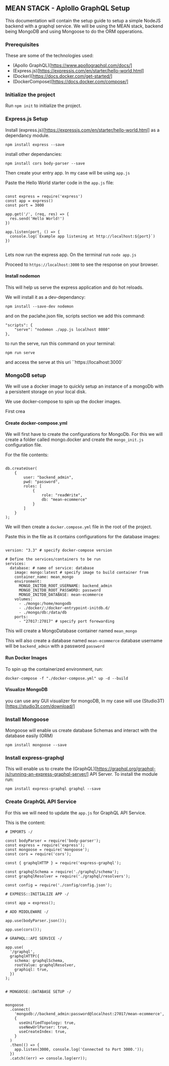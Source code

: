 ## MEAN STACK - Aplollo GraphQL Setup

This documentation will contain the setup guide to setup a simple NodeJS backend with a graphql service.
We will be using the MEAN stack, backend being MongoDB and using Mongoose to do the ORM opperations.


### Prerequisites

These are some of the technologies used:

 - (Apollo GraphQL)[https://www.apollographql.com/docs/]
 - (Express.js)[https://expressjs.com/en/starter/hello-world.html]
 - (Docker)[https://docs.docker.com/get-started/]
 - (DockerCompose)[https://docs.docker.com/compose/]


### Initialize the project

Run ``npm init`` to initialize the project.

### Express.js Setup 

Install (express.js)[https://expressjs.com/en/starter/hello-world.html] as a dependancy module.

``npm install express --save``

install other dependancies:

``npm install cors body-parser --save``

Then create your entry app. In my case will be using ``app.js``

Paste the Hello World starter code in the ``app.js`` file:

```

const express = require('express')
const app = express()
const port = 3000

app.get('/', (req, res) => {
  res.send('Hello World!')
})

app.listen(port, () => {
  console.log(`Example app listening at http://localhost:${port}`)
})


```

Lets now run the express app. On the terminal run ``node app.js``

Proceed to ``https://localhost:3000`` to see the response on your browser.


#### Install nodemon

This will help us serve the express application and do hot reloads.

We will install it as a dev-dependancy:

``npm install --save-dev nodemon``


and on the paclahe.json file, scripts section we add this command:

```
"scripts": {
    "serve": "nodemon ./app.js localhost 8080"
},
```
to run the serve, run this command on your terminal:

``npm run serve``

and access the serve at this uri ``https://localhost:3000`


### MongoDB setup

We will use a docker image to quickly setup an instance of a mongoDb with a persistent storage on your local disk.

We use docker-compose to spin up the docker images.

First crea

#### Create docker-compose.yml 


We will first have to create the configurations for MongoDb. For this we will create a folder called mongo.docker and create the ``mongo_init.js`` configuration file.

For the file contents:

```

db.createUser(
    {
        user: "backend_admin",
        pwd: "password",
        roles: [
            {
                role: "readWrite",
                db: "mean-ecommerce"
            }
        ]
    }
);

```

We will then create a ``docker.compose.yml`` file in the root of the project.

Paste this in the file as it contains configurations for the database images:


```

version: "3.3" # specify docker-compose version

# Define the services/containers to be run
services:
  database: # name of service: database
    image: mongo:latest # specify image to build container from
    container_name: mean_mongo
    environment:
      MONGO_INITDB_ROOT_USERNAME: backend_admin
      MONGO_INITDB_ROOT_PASSWORD: password
      MONGO_INITDB_DATABASE: mean-ecommerce
    volumes:
      - ./mongo:/home/mongodb
      - ./docker/:/docker-entrypoint-initdb.d/
      - ./mongo/db:/data/db
    ports:
      - "27017:27017" # specify port forewarding

```

This will create a MongoDatabase container named ``mean_mongo``

This will also create a database named ``mean-ecommerce`` database username will be ``backend_admin`` with a password ``password``

#### Run Docker Images

To spin up the containerized environment, run:

``docker-compose -f "./docker-compose.yml" up -d --build``


#### Visualize MongoDB

you can use any GUI visualizer for mongoDB, In my case will use (Studio3T)[https://studio3t.com/download/]


### Install Mongoose

Mongoose will enable us create database Schemas and interact with the database easily (ORM)

``npm install mongoose --save``


### Install express-graphql

This will enable us to create the (GraphQL)[https://graphql.org/graphql-js/running-an-express-graphql-server/] API Server. To install the module run:

``npm install express-graphql graphql --save``

### Create GraphQL API Service

For this we will need to update the ``app.js`` for GraphQL API Service.

This is the content:

```
# IMPORTS -/

const bodyParser = require('body-parser');
const express = require('express');
const mongoose = require('mongoose');
const cors = require('cors');

const { graphqlHTTP } = require('express-graphql');

const graphqlSchema = require('./graphql/schema');
const graphqlResolver = require('./graphql/resolvers');

const config = require('./config/config.json');

# EXPRESS::INITIALIZE APP -/

const app = express();

# ADD MIDDLEWARE -/

app.use(bodyParser.json());

app.use(cors());

# GRAPHQL::API SERVICE -/

app.use(
  '/graphql',
  graphqlHTTP({
    schema: graphqlSchema,
    rootValue: graphqlResolver,
    graphiql: true,
  })
);


# MONGOOSE::DATABASE SETUP -/


mongoose
  .connect(
    'mongodb://backend_admin:password@localhost:27017/mean-ecommerce',
    {
      useUnifiedTopology: true,
      useNewUrlParser: true,
      useCreateIndex: true,
    }
  )
  .then(() => {
    app.listen(3000, console.log('Connected to Port 3000.'));
  })
  .catch((err) => console.log(err));


```
